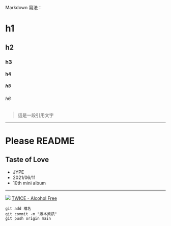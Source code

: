 Markdown 寫法：
# h1
## h2
### h3
#### h4
##### h5
###### h6

> 這是一段引用文字


--- 
# Please README

Taste of Love
---
- JYPE
- 2021/06/11
- 10th mini album
---

![](https://www.allkpop.com/upload/2021/06/content/231440/web_data/allkpop_1624474112_untitled-1.jpg)
[TWICE - Alcohol Free](https://www.youtube.com/watch?v=XA2YEHn-A8Q&ab_channel=JYPEntertainment)

```bash=
git add 檔名
git commit -m "版本資訊"
git push origin main
```